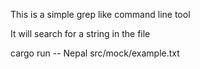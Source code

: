 This is a simple grep like command line tool

It will search for a string in the file

cargo run -- Nepal src/mock/example.txt
